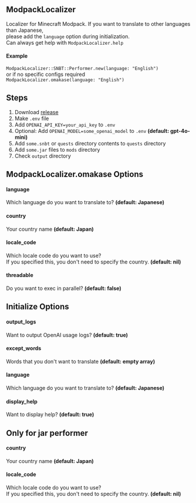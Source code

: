 ## ModpackLocalizer

Localizer for Minecraft Modpack.
If you want to translate to other languages than Japanese,  
please add the `language` option during initialization.  
Can always get help with `ModpackLocalizer.help`

#### Example

`ModpackLocalizer::SNBT::Performer.new(language: "English")`  
or if no specific configs required  
`ModpackLocalizer.omakase(language: "English")`

## Steps

1. Download [release](https://github.com/milkeclair/modpack_localizer/releases)
2. Make `.env` file
3. Add `OPENAI_API_KEY=your_api_key` to `.env`
4. Optional: Add `OPENAI_MODEL=some_openai_model` to `.env` **(default: gpt-4o-mini)**
5. Add `some.snbt` or `quests` directory contents to `quests` directory
6. Add `some.jar` files to `mods` directory
7. Check `output` directory

## ModpackLocalizer.omakase Options

#### language

Which language do you want to translate to?
**(default: Japanese)**

#### country

Your country name
**(default: Japan)**

#### locale_code

Which locale code do you want to use?  
If you specified this, you don't need to specify the country.
**(default: nil)**

#### threadable

Do you want to exec in parallel?
**(default: false)**

## Initialize Options

#### output_logs

Want to output OpenAI usage logs?
**(default: true)**

#### except_words

Words that you don't want to translate
**(default: empty array)**

#### language

Which language do you want to translate to?
**(default: Japanese)**

#### display_help

Want to display help?
**(default: true)**

## Only for jar performer

#### country

Your country name
**(default: Japan)**

#### locale_code

Which locale code do you want to use?  
If you specified this, you don't need to specify the country.
**(default: nil)**
